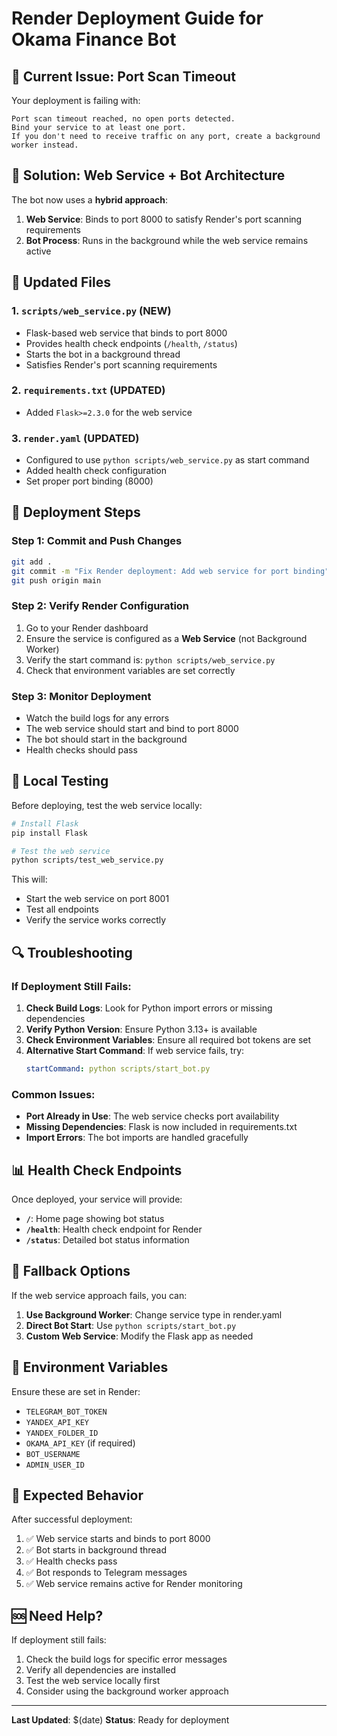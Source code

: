 # Render Deployment Guide for Okama Finance Bot

## 🚨 Current Issue: Port Scan Timeout

Your deployment is failing with:
```
Port scan timeout reached, no open ports detected. 
Bind your service to at least one port. 
If you don't need to receive traffic on any port, create a background worker instead.
```

## 🔧 Solution: Web Service + Bot Architecture

The bot now uses a **hybrid approach**:
1. **Web Service**: Binds to port 8000 to satisfy Render's port scanning requirements
2. **Bot Process**: Runs in the background while the web service remains active

## 📁 Updated Files

### 1. `scripts/web_service.py` (NEW)
- Flask-based web service that binds to port 8000
- Provides health check endpoints (`/health`, `/status`)
- Starts the bot in a background thread
- Satisfies Render's port scanning requirements

### 2. `requirements.txt` (UPDATED)
- Added `Flask>=2.3.0` for the web service

### 3. `render.yaml` (UPDATED)
- Configured to use `python scripts/web_service.py` as start command
- Added health check configuration
- Set proper port binding (8000)

## 🚀 Deployment Steps

### Step 1: Commit and Push Changes
```bash
git add .
git commit -m "Fix Render deployment: Add web service for port binding"
git push origin main
```

### Step 2: Verify Render Configuration
1. Go to your Render dashboard
2. Ensure the service is configured as a **Web Service** (not Background Worker)
3. Verify the start command is: `python scripts/web_service.py`
4. Check that environment variables are set correctly

### Step 3: Monitor Deployment
- Watch the build logs for any errors
- The web service should start and bind to port 8000
- The bot should start in the background
- Health checks should pass

## 🧪 Local Testing

Before deploying, test the web service locally:

```bash
# Install Flask
pip install Flask

# Test the web service
python scripts/test_web_service.py
```

This will:
- Start the web service on port 8001
- Test all endpoints
- Verify the service works correctly

## 🔍 Troubleshooting

### If Deployment Still Fails:

1. **Check Build Logs**: Look for Python import errors or missing dependencies
2. **Verify Python Version**: Ensure Python 3.13+ is available
3. **Check Environment Variables**: Ensure all required bot tokens are set
4. **Alternative Start Command**: If web service fails, try:
   ```yaml
   startCommand: python scripts/start_bot.py
   ```

### Common Issues:

- **Port Already in Use**: The web service checks port availability
- **Missing Dependencies**: Flask is now included in requirements.txt
- **Import Errors**: The bot imports are handled gracefully

## 📊 Health Check Endpoints

Once deployed, your service will provide:

- **`/`**: Home page showing bot status
- **`/health`**: Health check endpoint for Render
- **`/status`**: Detailed bot status information

## 🔄 Fallback Options

If the web service approach fails, you can:

1. **Use Background Worker**: Change service type in render.yaml
2. **Direct Bot Start**: Use `python scripts/start_bot.py`
3. **Custom Web Service**: Modify the Flask app as needed

## 📝 Environment Variables

Ensure these are set in Render:
- `TELEGRAM_BOT_TOKEN`
- `YANDEX_API_KEY`
- `YANDEX_FOLDER_ID`
- `OKAMA_API_KEY` (if required)
- `BOT_USERNAME`
- `ADMIN_USER_ID`

## 🎯 Expected Behavior

After successful deployment:
1. ✅ Web service starts and binds to port 8000
2. ✅ Bot starts in background thread
3. ✅ Health checks pass
4. ✅ Bot responds to Telegram messages
5. ✅ Web service remains active for Render monitoring

## 🆘 Need Help?

If deployment still fails:
1. Check the build logs for specific error messages
2. Verify all dependencies are installed
3. Test the web service locally first
4. Consider using the background worker approach

---

**Last Updated**: $(date)
**Status**: Ready for deployment
